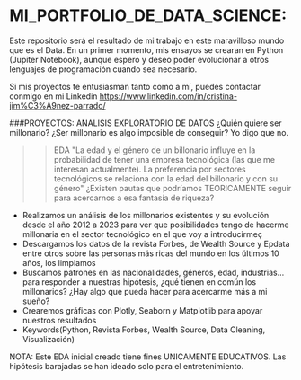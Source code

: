 # MI_PORTFOLIO_DE_DATA_SCIENCE:
Este repositorio será el resultado de mi trabajo en este maravilloso mundo que es el Data. 
En un primer momento, mis ensayos se crearan en Python (Jupiter Notebook), aunque espero y deseo poder evolucionar a otros lenguajes de programación cuando sea necesario.

Si mis proyectos te entusiasman tanto como a mí, puedes contactar conmigo en mi Linkedin <https://www.linkedin.com/in/cristina-jim%C3%A9nez-parrado/>

###PROYECTOS:
ANALISIS EXPLORATORIO DE DATOS
¿Quién quiere ser millonario? ¿Ser millonario es algo imposible de conseguir? Yo digo que no.
>>EDA "La edad y el género de un billonario influye en la probabilidad de tener una empresa tecnológica (las que me interesan actualmente). La preferencia por sectores tecnológicos se relaciona con la edad del billonario y con su género"
>>¿Existen pautas que podríamos TEORICAMENTE seguir para acercarnos a esa fantasía de riqueza? 
* Realizamos un análisis de los millonarios existentes y su evolución desde el año 2012 a 2023 para ver que posibilidades tengo de hacerme millonaria en el sector tecnológico en el que voy a introducirmeç
* Descargamos los datos de la revista Forbes, de Wealth Source y Epdata entre otros sobre las personas más ricas del mundo en los últimos 10 años, los limpiamos
* Buscamos patrones en las nacionalidades, géneros, edad, industrias... para responder a nuestras hipótesis, ¿qué tienen en común los millonarios? ¿Hay algo que pueda hacer para acercarme más a mi sueño?
* Crearemos gráficas con Plotly, Seaborn y Matplotlib para apoyar nuestros resultados
* Keywords(Python, Revista Forbes, Wealth Source, Data Cleaning, Visualización)

NOTA: Este EDA inicial creado tiene fines UNICAMENTE EDUCATIVOS. Las hipótesis barajadas se han ideado solo para el entretenimiento. 
